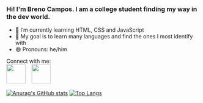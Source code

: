 ### Hi! I'm Breno Campos. I am a college student finding my way in the dev world.

- 🌱 I’m currently learning HTML, CSS and JavaScript
- 👯 My goal is to learn many languages and find the ones I most identify with
- 😄 Pronouns: he/him

Connect with me:<br>
<a href="mailto:brenobatistacampos@gmail.com"><img src="https://cdn-icons-png.flaticon.com/512/281/281769.png" width="50px" targe="_blank" class="icon"/></a> &nbsp;&nbsp;&nbsp;<a href="https://www.linkedin.com/in/breno-batista-campos/"><img src="https://cdn.jsdelivr.net/gh/devicons/devicon/icons/linkedin/linkedin-original.svg" width="50px" target="_blank"/></a>

[![Anurag's GitHub stats](https://github-readme-stats.vercel.app/api?username=brenobcamp&theme=radical&count_private=true)](https://github.com/anuraghazra/github-readme-stats)
[![Top Langs](https://github-readme-stats.vercel.app/api/top-langs/?username=brenobcamp&langs_count=5&theme=radical)](https://github.com/anuraghazra/github-readme-stats)


